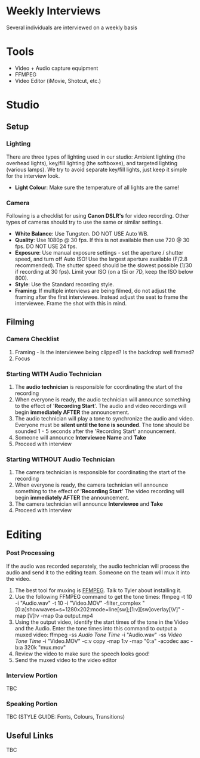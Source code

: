 # Weekly Interviews

Several individuals are interviewed on a weekly basis

# Tools

* Video + Audio capture equipment
* FFMPEG
* Video Editor (iMovie, Shotcut, etc.)

# Studio

## Setup

### Lighting

There are three types of lighting used in our studio: Ambient lighting (the overhead lights), key/fill lighting (the softboxes), and targeted lighting (various lamps).  We try to avoid separate key/fill lights, just keep it simple for the interview look.

* **Light Colour**: Make sure the temperature of all lights are the same!

### Camera

Following is a checklist for using **Canon DSLR's** for video recording.  Other types of cameras should try to use the same or similar settings.

* **White Balance**: Use Tungsten.  DO NOT USE Auto WB.
* **Quality**: Use 1080p @ 30 fps.  If this is not available then use 720 @ 30 fps.  DO NOT USE 24 fps.
* **Exposure**: Use manual exposure settings - set the aperture / shutter speed, and turn off Auto ISO!  Use the largest aperture available (F/2.8 recommended).  The shutter speed should be the slowest possible (1/30 if recording at 30 fps).  Limit your ISO (on a t5i or 7D, keep the ISO below 800).
* **Style**: Use the Standard recording style.
* **Framing**: If multiple interviews are being filmed, do not adjust the framing after the first interviewee.  Instead adjust the seat to frame the interviewee.  Frame the shot with this in mind.

## Filming

### Camera Checklist

1) Framing - Is the interviewee being clipped?  Is the backdrop well framed?
1) Focus

### Starting WITH Audio Technician

1) The **audio technician** is responsible for coordinating the start of the recording
1) When everyone is ready, the audio technician will announce something to the effect of '**Recording Start**'.  The audio and video recordings will begin **immediately AFTER** the announcement.
1) The audio technician will play a tone to synchronize the audio and video.  Everyone must be **silent until the tone is sounded**.  The tone should be sounded 1 - 5 seconds after the 'Recording Start' announcement.  
1) Someone will announce **Interviewee Name** and **Take**
1) Proceed with interview

### Starting WITHOUT Audio Technician

1) The camera technician is responsible for coordinating the start of the recording
1) When everyone is ready, the camera technician will announce something to the effect of '**Recording Start**'  The video recording will begin **immediately AFTER** the announcement.
1) The camera technician will announce **Interviewee** and **Take**
1) Proceed with interview

# Editing

### Post Processing

If the audio was recorded separately, the audio technician will process the audio and send it to the editing team.  Someone on the team will mux it into the video.
1) The best tool for muxing is [FFMPEG](https://ffmpeg.org/download.html).  Talk to Tyler about installing it.
1) Use the following FFMPEG command to get the tone times: ffmpeg -t 10 -i "Audio.wav" -t 10 -i "Video.MOV" -filter_complex "\[0:a\]showwaves=s=1280x202:mode=line\[sw\];\[1:v\]\[sw\]overlay\[\V\]" -map \[V\]:v -map 0:a output.mp4
1) Using the output video, identify the start times of the tone in the Video and the Audio.  Enter the tone times into this command to output a muxed video: ffmpeg -ss *Audio Tone Time* -i "Audio.wav" -ss *Video Tone Time* -i "Video.MOV" -c:v copy -map 1:v -map "0:a" -acodec aac -b:a 320k "mux.mov"
1) Review the video to make sure the speech looks good!
1) Send the muxed video to the video editor

### Interview Portion

TBC

### Speaking Portion

TBC (STYLE GUIDE: Fonts, Colours, Transitions)

## Useful Links

TBC

